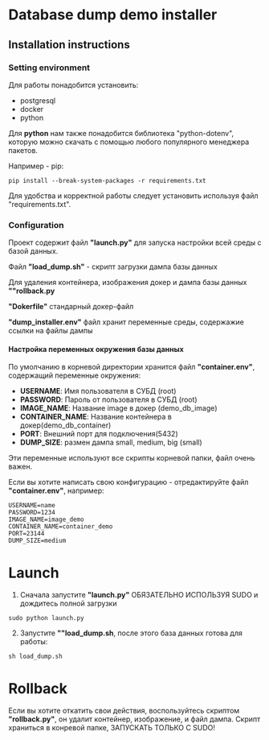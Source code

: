 # Database dump demo installer

## Installation instructions

### Setting environment

Для работы понадобится установить:
+ postgresql
+ docker
+ python

Для **python** нам также понадобится библиотека "python-dotenv", которую можно скачать с помощью любого популярного менеджера пакетов.

Например - pip:
```shell
pip install --break-system-packages -r requirements.txt
```

Для удобства и корректной работы следует установить используя файл "requirements.txt".

### Configuration

Проект содержит файл **"launch.py"** для запуска настройки всей среды с базой данных.

Файл **"load_dump.sh"** - скрипт загрузки дампа базы данных

Для удаления контейнера, изображения докер и дампа базы данных  **""rollback.py**

**"Dokerfile"** стандарный докер-файл

**"dump_installer.env"** файл хранит переменные среды, содержажие ссылки на файлы дампы

#### Настройка переменных окружения базы данных
По умолчанию в корневой директории хранится файл **"container.env"**, содержащий переменные окружения:
+ **USERNAME**: Имя пользователя в СУБД (root)
+ **PASSWORD**: Пароль от пользователя в СУБД (root)
+ **IMAGE_NAME**: Название image в докер (demo_db_image)
+ **CONTAINER_NAME**: Название контейнера в докер(demo_db_container)
+ **PORT**: Внешний порт для подключения(5432)
+ **DUMP_SIZE**: размен дампа small, medium, big (small)

Эти переменные используют все скрипты корневой папки, файл очень важен.

Если вы хотите написать свою конфигурацию - отредактируйте файл **"container.env"**, например: 
```
USERNAME=name
PASSWORD=1234
IMAGE_NAME=image_demo
CONTAINER_NAME=container_demo
PORT=23144
DUMP_SIZE=medium
```

# Launch

1. Сначала запустите **"launch.py"** ОБЯЗАТЕЛЬНО ИСПОЛЬЗУЯ SUDO и дождитесь полной загрузки
```shell
sudo python launch.py
```
2. Запустите **""load_dump.sh**, после этого база данных готова для работы:
```shell
sh load_dump.sh
```

# Rollback
Если вы хотите откатить свои действия, воспользуйтесь скриптом **"rollback.py"**, он удалит контейнер, изображение, и файл дампа. Скрипт храниться в конревой папке, ЗАПУСКАТЬ ТОЛЬКО С SUDO!